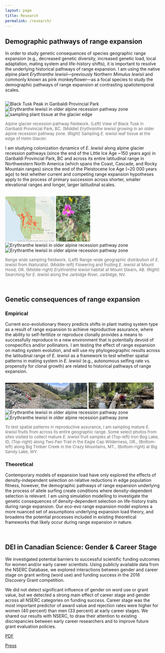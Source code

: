 ```yaml
---
layout: page
title: Research
permalink: /research/
---
```


<h2> Demographic pathways of range expansion </h2>

In order to study genetic consequences of species geographic range expansion (e.g., decreased genetic diversity, increased genetic load, local adaptation, mating system and life-history shifts), it is important to resolve the underlying historical pathways of range expansion. I am using the native alpine plant <i>Erythranthe lewisii</i>—previously Northern <i>Mimulus lewisii</i> and commonly known as pink monkeyflower—as a focal species to study the demographic pathways of range expansion at contrasting spatiotemporal scales.

  <div class="row">
  <div class="column">
 <p float="center">
   <img src="/assets/Garibaldi_balck_tusk.jpg" alt="Black Tusk Peak in Garibaldi Provincial Park" style="width:31%">
 <img src="/assets/E_lewisii_core.jpg" alt="Erythranthe lewisii in older alpine recession pathway zone" style="width:35%">
  <img src="/assets/E_lewisii_edge.jpg" alt="sampling plant tissue at the glacier edge" style="width:31%">
 <p style="font-size:10pt;color:DimGrey"> Alpine glacier recession pathway fieldwork. (Left) View of Black Tusk in Garibaldi Provincial Park, BC. (Middle) <i>Erythranthe lewisii</i> growing in an older alpine recession pathway zone. (Right) Sampling <i>E. lewisii</i> leaf tissue at the edge of Helm Glacier. </p>
   
I am studying colonization dynamics of <i>E. lewisii</i> along alpine glacier recession pathways (since the end of the Little Ice Age ~150 years ago) in Garibaldi Provincial Park, BC and across its entire latitudinal range in Northwestern North America (which spans the Coast, Cascade, and Rocky Mountain ranges) since the end of the Pleistocene Ice Age (~20 000 years ago) to test whether current and competing range expansion hypotheses apply to the process of primary succession across shorter, smaller elevational ranges and longer,  larger latitudinal scales.
    <p>

  <div class="row">
  <div class="column">
 <p float="center">
   <img src="/assets/lewisii_range_map.png" alt="Black Tusk Peak in Garibaldi Provincial Park" style="width:32%">
 <img src="/assets/Lewisii_1.jpg" alt="Erythranthe lewisii in older alpine recession pathway zone" style="width:22%">
   <img src="/assets/2021-08-09 11.49.11.jpg" alt="Erythranthe lewisii in older alpine recession pathway zone" style="width:22%">
 <img src="/assets/Jarbidge_searching.jpg" alt="Erythranthe lewisii in older alpine recession pathway zone" style="width:22%"> 
<p style="font-size:10pt;color:DimGrey"> Range wide sampling fieldwork. (Left) Range-wide geographic distribution of <i>E. lewisii</i> from iNaturalist. (Middle-left) Flowering and fruiting <i>E. lewisii</i> at Mount Hood, OR. (Middle-right) <i>Erythranthe lewisii</i> habitat at Mount Stearn, AB. (Right) Searching for <i>E. lewisii</i> along the Jarbidge River, Jarbidge, NV.  </p>
<br>

<h2> Genetic consequences of range expansion </h2>
    <h3> Empirical </h3>
Current eco-evolutionary theory predicts shifts in plant mating system type as a result of range expansion to achieve reproductive assurance, where the ability to self-fertilize or reproduce clonally provides a means to successfully reproduce in a new environment that is potentially devoid of conspecifics and/or pollinators. I am testing the effect of range expansion on mating system evolution, and will use my phylogeographic results across the latitudinal range of <i> E. lewisii</i> as a framework to test whether spatial patterns in mating system in <i> E. lewisii</i> (e.g., autonomous selfing rate vs. propensity for clonal growth) are related to historical pathways of range expansion.
<p>
  <div class="row">
  <div class="column">
 <p float="center">
   <img src="/assets/iron_bog_lake_sampling.jpg" alt="Black Tusk Peak in Garibaldi Provincial Park" style="width:53%">
 <img src="/assets/lostine_OR.jpg" alt="Erythranthe lewisii in older alpine recession pathway zone" style="width:42%"> 
   <img src="/assets/Crazy_mountains_sampling.jpg" alt="Erythranthe lewisii in older alpine recession pathway zone" style="width:41%"> 
   <img src="/assets/Big_sandy_sampling.jpg" alt="Erythranthe lewisii in older alpine recession pathway zone" style="width:54%">
<p style="font-size:10pt;color:DimGrey"> To test spatial patterns in reproductive assurance, I am sampling mature <i>E. lewisii</i> fruits from across its entire geographic range. Some select photos from sites visited to collect mature <i>E. lewisii</i> fruit samples at (Top-left) Iron Bog Lake, ID, (Top-right) along Two Pan Trail in the Eagle Cap Wilderness, OR., (Bottom-left) along Big Timber Creek in the Crazy Mountains, MT., (Bottom-right) at Big Sandy Lake, WY.  </p>
  <h3> Theoretical </h3>
 Contemporary models of expansion load have only explored the effects of density-independent selection on relative reductions in edge population fitness, however, the demographic pathways of range expansion underlying the process of allele surfing create conditions where density-dependent selection is relevant. I am using simulation modelling to investigate the genetic consequences of density-dependent selection on life-history traits during range expansion. Our eco-evo range expansion model explores a more nuanced set of assumptions underlying expansion load theory, and broadens the potential processes included in existing theoretical frameworks that likely occur during range expansion in nature.
<p>
    <br>
    
<h2> DEI in Canadian Science: Gender & Career Stage </h2>

We investigated potential barriers to successful scientific funding outcomes for women and/or early career scientists. Using publicly available data from the NSERC Database, we explored interactions between gender and career stage on grant writing (word use) and funding success in the 2016 Discovery Grant competition.
<p>
 <p>
 We did not detect significant influence of gender on word use or grant value, but we detected a strong main effect of career stage and gender across all NSERC categories on funding success. Career stage was the most important predictor of award value and rejection rates were higher for women (40 percent) than men (33 percent) at early career stages. We shared our results with NSERC, to draw their attention to existing discrepancies between early career researchers and to improve future grant evaluation policies. 
   <p>
<a href="https://www.zoology.ubc.ca/~otto/Reprints/Urquhart-Cronish2019.pdf"> PDF </a>
  <p>
<a href="https://www.universityaffairs.ca/news/news-article/study-finds-gender-differences-in-success-rates-for-canadian-scientific-research-grants/"> Press </a> 

